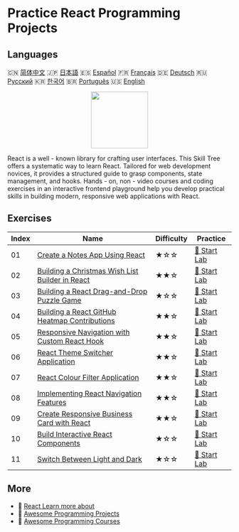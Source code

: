# Practice React Programming Projects

## Languages

🇨🇳 [简体中文](README_zh.md) 🇯🇵 [日本語](README_ja.md) 🇪🇸 [Español](README_es.md) 🇫🇷 [Français](README_fr.md) 🇩🇪 [Deutsch](README_de.md) 🇷🇺 [Русский](README_ru.md) 🇰🇷 [한국어](README_ko.md) 🇧🇷 [Português](README_pt.md) 🇺🇸 [English](README.md) 

<div align="center">
<img width="128px" src="https://file.labex.io/path/nUDMNpUKFvpT.png">
</div>

React is a well - known library for crafting user interfaces. This Skill Tree offers a systematic way to learn React. Tailored for web development novices, it provides a structured guide to grasp components, state management, and hooks. Hands - on, non - video courses and coding exercises in an interactive frontend playground help you develop practical skills in building modern, responsive web applications with React.

## Exercises

|   Index | Name                                                                                                                                   | Difficulty   | Practice                                                                                            |
|---------|----------------------------------------------------------------------------------------------------------------------------------------|--------------|-----------------------------------------------------------------------------------------------------|
|      01 | [Create a Notes App Using React](https://labex.io/en/courses/project-create-a-notes-app-using-react)                                   | ★☆☆          | [🚀 Start Lab](https://labex.io/en/courses/project-create-a-notes-app-using-react)                  |
|      02 | [Building a Christmas Wish List Builder in React](https://labex.io/en/courses/project-building-a-christmas-wish-list-builder-in-react) | ★★☆          | [🚀 Start Lab](https://labex.io/en/courses/project-building-a-christmas-wish-list-builder-in-react) |
|      03 | [Building a React Drag-and-Drop Puzzle Game](https://labex.io/en/courses/project-building-a-react-drag-and-drop-puzzle-game)           | ★☆☆          | [🚀 Start Lab](https://labex.io/en/courses/project-building-a-react-drag-and-drop-puzzle-game)      |
|      04 | [Building a React GitHub Heatmap Contributions](https://labex.io/en/courses/project-building-a-react-github-heatmap-contributions)     | ★★☆          | [🚀 Start Lab](https://labex.io/en/courses/project-building-a-react-github-heatmap-contributions)   |
|      05 | [Responsive Navigation with Custom React Hook](https://labex.io/en/courses/project-browser-window-size)                                | ★★☆          | [🚀 Start Lab](https://labex.io/en/courses/project-browser-window-size)                             |
|      06 | [React Theme Switcher Application](https://labex.io/en/courses/project-change-page-theme)                                              | ★★☆          | [🚀 Start Lab](https://labex.io/en/courses/project-change-page-theme)                               |
|      07 | [React Colour Filter Application](https://labex.io/en/courses/project-colour-filter)                                                   | ★★☆          | [🚀 Start Lab](https://labex.io/en/courses/project-colour-filter)                                   |
|      08 | [Implementing React Navigation Features](https://labex.io/en/courses/project-navigation-features)                                      | ★★☆          | [🚀 Start Lab](https://labex.io/en/courses/project-navigation-features)                             |
|      09 | [Create Responsive Business Card with React](https://labex.io/en/courses/project-personal-card-generator)                              | ★★☆          | [🚀 Start Lab](https://labex.io/en/courses/project-personal-card-generator)                         |
|      10 | [Build Interactive React Components](https://labex.io/en/courses/project-show-and-hide)                                                | ★☆☆          | [🚀 Start Lab](https://labex.io/en/courses/project-show-and-hide)                                   |
|      11 | [Switch Between Light and Dark](https://labex.io/en/courses/project-switch-between-light-and-dark)                                     | ★☆☆          | [🚀 Start Lab](https://labex.io/en/courses/project-switch-between-light-and-dark)                   |

## More

- 🔗 [React Learn more about](https://labex.io/en/skilltrees/react)
- 🔗 [Awesome Programming Projects](https://github.com/labex-labs/awesome-programming-projects)
- 🔗 [Awesome Programming Courses](https://github.com/labex-labs/awesome-programming-courses)

